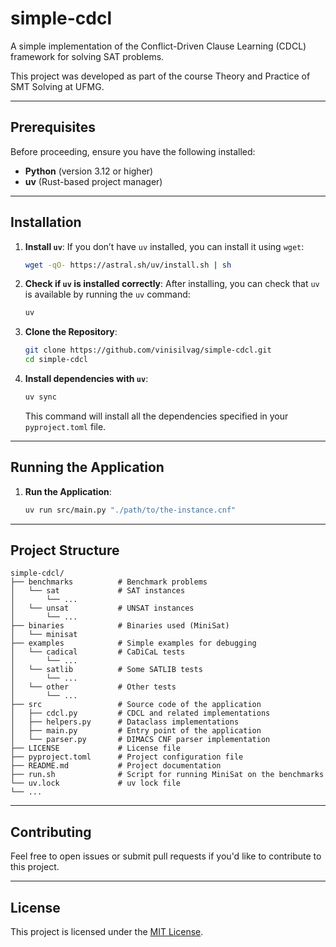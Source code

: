 # simple-cdcl

A simple implementation of the Conflict-Driven Clause Learning (CDCL) framework for solving SAT problems.

This project was developed as part of the course Theory and Practice of SMT Solving at UFMG.

---

## Prerequisites
Before proceeding, ensure you have the following installed:

- **Python** (version 3.12 or higher)
- **uv** (Rust-based project manager)

---

## Installation

1. **Install `uv`**:
   If you don’t have `uv` installed, you can install it using `wget`:
   ```bash
   wget -qO- https://astral.sh/uv/install.sh | sh
   ```

2. **Check if `uv` is installed correctly**:
   After installing, you can check that `uv` is available by running the `uv` command:
   ```bash
   uv 
   ```

3. **Clone the Repository**:
   ```bash
   git clone https://github.com/vinisilvag/simple-cdcl.git
   cd simple-cdcl
   ```

4. **Install dependencies with `uv`**:
   ```bash
   uv sync
   ```
   This command will install all the dependencies specified in your `pyproject.toml` file.

---

## Running the Application

1. **Run the Application**:
   ```bash
   uv run src/main.py "./path/to/the-instance.cnf"
   ```

---

## Project Structure

```
simple-cdcl/
├── benchmarks          # Benchmark problems
│   └── sat             # SAT instances
│       └── ...
│   └── unsat           # UNSAT instances
│       └── ...
├── binaries            # Binaries used (MiniSat)
│   └── minisat
├── examples            # Simple examples for debugging
│   └── cadical         # CaDiCaL tests
│       └── ...
│   └── satlib          # Some SATLIB tests
│       └── ...
│   └── other           # Other tests
│       └── ...
├── src                 # Source code of the application
│   ├── cdcl.py         # CDCL and related implementations
│   ├── helpers.py      # Dataclass implementations
│   ├── main.py         # Entry point of the application
│   └── parser.py       # DIMACS CNF parser implementation
├── LICENSE             # License file
├── pyproject.toml      # Project configuration file
├── README.md           # Project documentation
├── run.sh              # Script for running MiniSat on the benchmarks
└── uv.lock             # uv lock file
└── ...
```

---

## Contributing
Feel free to open issues or submit pull requests if you'd like to contribute to this project.

---

## License
This project is licensed under the [MIT License](LICENSE).
